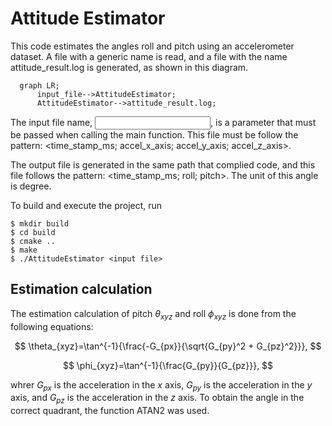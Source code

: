 # Attitude Estimator

This code estimates the angles roll and pitch using an accelerometer dataset. A file with a generic name is read, and a file with the name attitude_result.log is generated, as shown in this diagram. 

```mermaid
  graph LR;
      input_file-->AttitudeEstimator;
      AttitudeEstimator-->attitude_result.log;
```

The input file name, <input file>, is a parameter that must be passed when calling the main function. This file must be follow the pattern: <time_stamp_ms; accel_x_axis; accel_y_axis; accel_z_axis>. 

The output file is generated in the same path that complied code, and this file follows the pattern: <time_stamp_ms; roll; pitch>. The unit of this angle is degree.

To build and execute the project, run

    $ mkdir build
    $ cd build
    $ cmake ..
    $ make
    $ ./AttitudeEstimator <input file>

## Estimation calculation

The estimation calculation of pitch $\theta_{xyz}$ and roll $\phi_{xyz}$ is done from the following equations:

$$
\theta_{xyz}=\tan^{-1}{\frac{-G_{px}}{\sqrt{G_{py}^2 + G_{pz}^2}}},
$$

$$
\phi_{xyz}=\tan^{-1}{\frac{G_{py}}{G_{pz}}},
$$

whrer $G_{px}$ is the acceleration in the $x$ axis, $G_{py}$ is the acceleration in the $y$ axis, and $G_{pz}$ is the acceleration in the $z$ axis.
To obtain the angle in the correct quadrant, the function ATAN2 was used.
